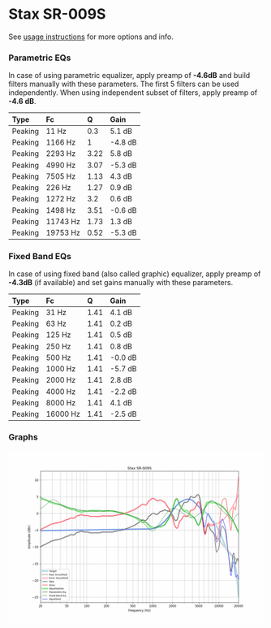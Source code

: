 # Stax SR-009S
See [usage instructions](https://github.com/jaakkopasanen/AutoEq#usage) for more options and info.

### Parametric EQs
In case of using parametric equalizer, apply preamp of **-4.6dB** and build filters manually
with these parameters. The first 5 filters can be used independently.
When using independent subset of filters, apply preamp of **-4.6 dB**.

| Type    | Fc       |    Q | Gain    |
|:--------|:---------|:-----|:--------|
| Peaking | 11 Hz    | 0.3  | 5.1 dB  |
| Peaking | 1166 Hz  | 1    | -4.8 dB |
| Peaking | 2293 Hz  | 3.22 | 5.8 dB  |
| Peaking | 4990 Hz  | 3.07 | -5.3 dB |
| Peaking | 7505 Hz  | 1.13 | 4.3 dB  |
| Peaking | 226 Hz   | 1.27 | 0.9 dB  |
| Peaking | 1272 Hz  | 3.2  | 0.6 dB  |
| Peaking | 1498 Hz  | 3.51 | -0.6 dB |
| Peaking | 11743 Hz | 1.73 | 1.3 dB  |
| Peaking | 19753 Hz | 0.52 | -5.3 dB |

### Fixed Band EQs
In case of using fixed band (also called graphic) equalizer, apply preamp of **-4.3dB**
(if available) and set gains manually with these parameters.

| Type    | Fc       |    Q | Gain    |
|:--------|:---------|:-----|:--------|
| Peaking | 31 Hz    | 1.41 | 4.1 dB  |
| Peaking | 63 Hz    | 1.41 | 0.2 dB  |
| Peaking | 125 Hz   | 1.41 | 0.5 dB  |
| Peaking | 250 Hz   | 1.41 | 0.8 dB  |
| Peaking | 500 Hz   | 1.41 | -0.0 dB |
| Peaking | 1000 Hz  | 1.41 | -5.7 dB |
| Peaking | 2000 Hz  | 1.41 | 2.8 dB  |
| Peaking | 4000 Hz  | 1.41 | -2.2 dB |
| Peaking | 8000 Hz  | 1.41 | 4.1 dB  |
| Peaking | 16000 Hz | 1.41 | -2.5 dB |

### Graphs
![](./Stax%20SR-009S.png)